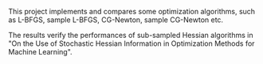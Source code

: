   This project implements and compares some optimization algorithms, such as L-BFGS, sample L-BFGS, CG-Newton, sample CG-Newton etc.

 The results verify the performances of sub-sampled Hessian algorithms in "On the Use of Stochastic Hessian Information in Optimization
Methods for Machine Learning". 
